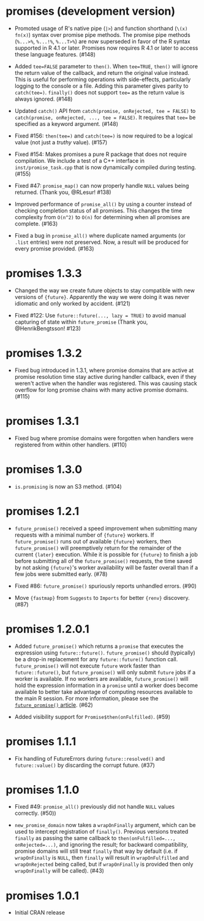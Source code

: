 # promises (development version)

* Promoted usage of R's native pipe (`|>`) and function shorthand (`\(x) fn(x)`) syntax over promise pipe methods. The promise pipe methods (`%...>%`, `%...!%`, `%...T>%`) are now superseded in favor of the R syntax supported in R 4.1 or later. Promises now requires R 4.1 or later to access these language features. (#148)

* Added `tee=FALSE` parameter to `then()`. When `tee=TRUE`, `then()` will ignore the return value of the callback, and return the original value instead. This is useful for performing operations with side-effects, particularly logging to the console or a file. Adding this parameter gives parity to `catch(tee=)`. `finally()` does not support `tee=` as the return value is always ignored. (#148)

* Updated `catch()` API from `catch(promise, onRejected, tee = FALSE)` to `catch(promise, onRejected, ..., tee = FALSE)`. It requires that `tee=` be specified as a keyword argument. (#148)

* Fixed #156: `then(tee=)` and `catch(tee=)` is now required to be a logical value (not just a *truthy* value). (#157)

* Fixed #154: Makes promises a pure R package that does not require compilation. We include a test of a C++ interface in `inst/promise_task.cpp` that is now dynamically compiled during testing. (#155)

* Fixed #47: `promise_map()` can now properly handle `NULL` values being returned. (Thank you, @RLesur! #138)

* Improved performance of `promise_all()` by using a counter instead of checking completion status of all promises. This changes the time complexity from `O(n^2)` to `O(n)` for determining when all promises are complete. (#163)

* Fixed a bug in `promise_all()` where duplicate named arguments (or `.list` entries) were not preserved. Now, a result will be produced for every promise provided. (#163)

# promises 1.3.3

* Changed the way we create future objects to stay compatible with new versions of `{future}`. Apparently the way we were doing it was never idiomatic and only worked by accident. (#121)

* Fixed #122: Use `future::future(..., lazy = TRUE)` to avoid manual capturing of state within `future_promise` (Thank you, @HenrikBengtsson! #123)


# promises 1.3.2

* Fixed bug introduced in 1.3.1, where promise domains that are active at promise resolution time stay active during handler callback, even if they weren't active when the handler was registered. This was causing stack overflow for long promise chains with many active promise domains. (#115)


# promises 1.3.1

* Fixed bug where promise domains were forgotten when handlers were registered from within other handlers. (#110)


# promises 1.3.0

* `is.promising` is now an S3 method. (#104)


# promises 1.2.1

* `future_promise()` received a speed improvement when submitting many requests with a minimal number of `{future}` workers. If `future_promise()` runs out of available `{future}` workers, then `future_promise()` will preemptively return for the remainder of the current `{later}` execution. While it is possible for `{future}` to finish a job before submitting all of the `future_promise()` requests, the time saved by not asking `{future}`'s worker availability will be faster overall than if a few jobs were submitted early. (#78)

* Fixed #86: `future_promise()` spuriously reports unhandled errors. (#90)

* Move `{fastmap}` from `Suggests` to `Imports` for better `{renv}` discovery. (#87)


# promises 1.2.0.1

* Added `future_promise()` which returns a `promise` that executes the expression using `future::future()`. `future_promise()` should (typically) be a drop-in replacement for any `future::future()` function call. `future_promise()` will not execute `future` work faster than `future::future()`, but `future_promise()` will only submit `future` jobs if a worker is available. If no workers are available, `future_promise()` will hold the expression information in a `promise` until a worker does become available to better take advantage of computing resources available to the main R session. For more information, please see the [`future_promise()` article](https://rstudio.github.io/promises/articles/promises_05b_future_promise.html). (#62)

* Added visibility support for `Promise$then(onFulfilled)`. (#59)

# promises 1.1.1

* Fix handling of FutureErrors during `future::resolved()` and `future::value()` by discarding the corrupt future. (#37)


# promises 1.1.0

* Fixed #49: `promise_all()` previously did not handle `NULL` values correctly. (#50))

* `new_promise_domain` now takes a `wrapOnFinally` argument, which can be used to intercept registration of `finally()`. Previous versions treated `finally` as passing the same callback to `then(onFulfilled=..., onRejected=...)`, and ignoring the result; for backward compatibility, promise domains will still treat `finally` that way by default (i.e. if `wrapOnFinally` is `NULL`, then `finally` will result in `wrapOnFulfilled` and `wrapOnRejected` being called, but if `wrapOnFinally` is provided then only `wrapOnFinally` will be called). (#43)


# promises 1.0.1

* Initial CRAN release
